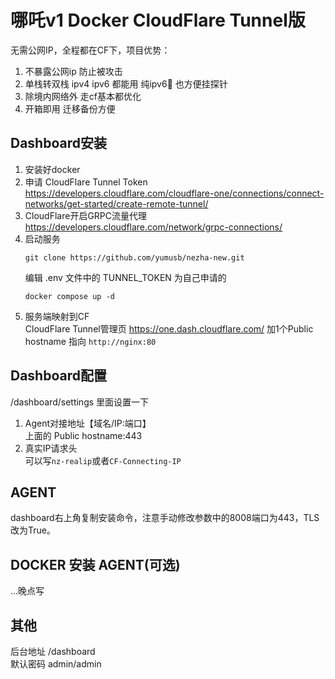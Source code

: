 # 哪吒v1 Docker CloudFlare Tunnel版   
无需公网IP，全程都在CF下，项目优势：
1. 不暴露公网ip 防止被攻击
2. 单栈转双栈 ipv4 ipv6 都能用 纯ipv6🐔 也方便挂探针
3. 除境内网络外 走cf基本都优化
4. 开箱即用 迁移备份方便
## Dashboard安装
1. 安装好docker
1. 申请 CloudFlare Tunnel Token  
https://developers.cloudflare.com/cloudflare-one/connections/connect-networks/get-started/create-remote-tunnel/
2. CloudFlare开启GRPC流量代理  
https://developers.cloudflare.com/network/grpc-connections/
3. 启动服务    
    ```shell
    git clone https://github.com/yumusb/nezha-new.git  
    ```
    编辑 .env 文件中的 TUNNEL_TOKEN 为自己申请的 
    ```shell
    docker compose up -d 
    ```
5. 服务端映射到CF  
    CloudFlare Tunnel管理页 https://one.dash.cloudflare.com/ 加1个Public hostname 指向 `http://nginx:80`
## Dashboard配置
/dashboard/settings  里面设置一下 
1. Agent对接地址【域名/IP:端口】  
上面的 Public hostname:443
2. 真实IP请求头  
可以写`nz-realip`或者`CF-Connecting-IP`

## AGENT
dashboard右上角复制安装命令，注意手动修改参数中的8008端口为443，TLS改为True。
## DOCKER 安装 AGENT(可选)
...晚点写
## 其他  
后台地址 /dashboard  
默认密码 admin/admin